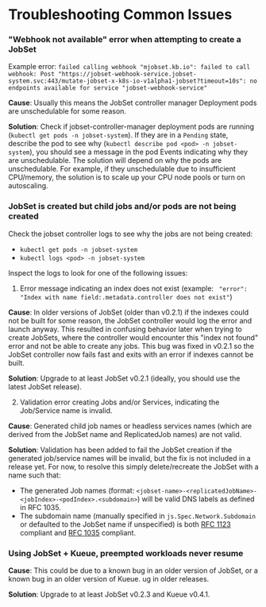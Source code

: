 # Troubleshooting Common Issues

### "Webhook not available" error when attempting to create a JobSet

Example error: `failed calling webhook "mjobset.kb.io": failed to call webhook: Post "https://jobset-webhook-service.jobset-system.svc:443/mutate-jobset-x-k8s-io-v1alpha1-jobset?timeout=10s": no endpoints available for service "jobset-webhook-service"`

**Cause**: Usually this means the JobSet controller manager Deployment pods are unschedulable for some reason.

**Solution**: Check if jobset-controller-manager deployment pods are running (`kubectl get pods -n jobset-system`).
If they are in a `Pending` state, describe the pod to see why (`kubectl describe pod <pod> -n jobset-system`), you
should see a message in the pod Events indicating why they are unschedulable. The solution will depend on why the pods
are unschedulable. For example, if they unschedulable due to insufficient CPU/memory, the solution is to scale up your CPU node pools or turn on autoscaling.

### JobSet is created but child jobs and/or pods are not being created 

Check the jobset controller logs to see why the jobs are not being created:

- `kubectl get pods -n jobset-system`
- `kubectl logs <pod> -n jobset-system`

Inspect the logs to look for one of the following issues:

1. Error message indicating an index does not exist (example: ` "error": "Index with name field:.metadata.controller does not exist"`)

**Cause**: In older versions of JobSet (older than v0.2.1) if the indexes could not be built for some reason, the JobSet controller would log the error and launch anyway. This resulted in confusing behavior later when trying to create JobSets, where the controller would encounter this "index not found" error and not be able to create any jobs. This bug was fixed
in v0.2.1 so the JobSet controller now fails fast and exits with an error if indexes cannot be built.

**Solution**: Upgrade to at least JobSet v0.2.1 (ideally, you should use the latest JobSet release).

2. Validation error creating Jobs and/or Services, indicating the Job/Service name is invalid.

**Cause**: Generated child job names or headless services names (which are derived from the JobSet name and ReplicatedJob names) are not valid. 

**Solution**: Validation has been added to fail the JobSet creation if the generated job/service names will be invalid, but the fix is not included in a release yet. For now, to resolve this simply delete/recreate the JobSet with a name such that:

* The generated Job names (format: `<jobset-name>-<replicatedJobName>-<jobIndex>-<podIndex>.<subdomain>`) will be valid DNS labels as defined in RFC 1035.
* The subdomain name (manually specified in `js.Spec.Network.Subdomain` or defaulted to the JobSet name if unspecified) is both [RFC 1123](https://datatracker.ietf.org/doc/html/rfc1123) compliant and [RFC 1035](https://datatracker.ietf.org/doc/html/rfc1035) compliant.


### Using JobSet + Kueue, preempted workloads never resume

**Cause**: This could be due to a known bug in an older version of JobSet, or a known bug in an older version of Kueue. ug in older releases. 

**Solution**: Upgrade to at least JobSet v0.2.3 and Kueue v0.4.1.